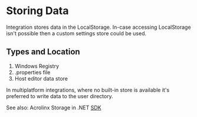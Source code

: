 # Storing Data

Integration stores data in the LocalStorage.
In-case accessing LocalStorage isn't possible then a custom settings store could be used.

## Types and Location

1. Windows Registry
2. .properties file
3. Host editor data store

In multiplatform integrations, where no built-in store is available it's preferred to write data to the user directory.

See also:
Acrolinx Storage in .NET [SDK](https://github.com/acrolinx/sidebar-sdk-dotnet/blob/master/README.md#sdk-features)
